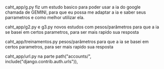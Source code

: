 caht_app/g.py
fiz um estudo basico para poder usar a ia do google chamada de GEMINI, para que eu possa me adaptar a ia e saber seus parrametros e como melhor utilizar ela.

caht_app/g2.py e g3.py
novos estudos com pesos/parâmetros para que a ia se basei em certos parametros, para ser mais rapido sua resposta 

caht_app/treinamentos.py
pesos/parâmetros para que a ia se basei em certos parametros, para ser mais rapido sua resposta 

caht_app/url.py
 na parte     path("accounts/", include("django.contrib.auth.urls")),

